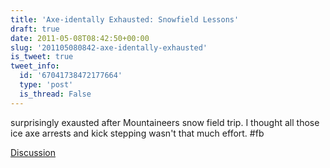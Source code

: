 ```yaml
---
title: 'Axe-identally Exhausted: Snowfield Lessons'
draft: true
date: 2011-05-08T08:42:50+00:00
slug: '201105080842-axe-identally-exhausted'
is_tweet: true
tweet_info:
  id: '67041738472177664'
  type: 'post'
  is_thread: False
---
```




surprisingly exausted after Mountaineers snow field trip. I thought all those ice axe arrests and kick stepping wasn't that much effort. #fb

[Discussion](https://x.com/sytelus/status/67041738472177664)
